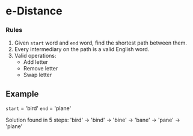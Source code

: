 # e-Distance


### Rules

1. Given `start` word and `end` word, find the shortest path between them.
2. Every intermediary on the path is a valid English word.
2. Valid operations:
   - Add letter
   - Remove letter
   - Swap letter

## Example 

`start` = 'bird'
`end` = 'plane'

Solution found in 5 steps:
'bird' -> 'bind' -> 'bine' -> 'bane' -> 'pane' -> 'plane'


